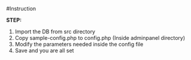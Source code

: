 #Instruction

**STEP:**
1. Import the DB from src directory
2. Copy sample-config.php to config.php (Inside adminpanel directory)
3. Modify the parameters needed inside the config file
4. Save and you are all set